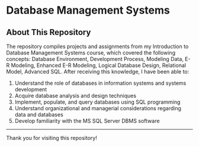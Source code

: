 # Database Management Systems

## About This Repository 
The repository compiles projects and assignments from my Introduction to Database Management Systems course, which covered the following concepts: Database Environment, Development Process, Modeling Data, E-R Modeling, Enhanced E-R Modeling, Logical Database Design, Relational Model, Advanced SQL. After receiving this knowledge, I have been able to: 
1. Understand the role of databases in information systems and systems development
2. Acquire database analysis and design techniques
3. Implement, populate, and query databases using SQL programming
4. Understand organizational and managerial considerations regarding data and databases
5. Develop familiarity with the MS SQL Server DBMS software
       
---
Thank you for visiting this repository!
